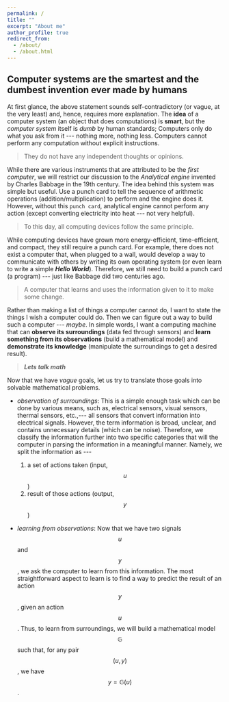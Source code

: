 ```yaml
---
permalink: /
title: ""
excerpt: "About me"
author_profile: true
redirect_from: 
  - /about/
  - /about.html
---
```




## Computer systems are the smartest and the dumbest invention ever made by humans

At first glance, the above statement sounds self-contradictory (or vague, at the very least) and, hence, requires more explanation. The **idea** of a computer system (an object that does computations) is **smart**, but the *computer system* itself is *dumb* by human standards; Computers only do what you ask from it --- nothing more, nothing less. Computers cannot perform any computation without explicit instructions. 

> They do not have any independent thoughts or opinions.

While there are various instruments that are attributed to be the *first computer*, we will restrict our discussion to the *Analytical engine* invented by Charles Babbage in the 19th century. The idea behind this system was simple but useful. Use a punch card to tell the sequence of arithmetic operations (addition/multiplication) to perform and the engine does it. However, without this `punch card`, analytical engine cannot perform any action (except converting electricity into heat --- not very helpful). 

> To this day, all computing devices follow the same principle. 

While computing devices have grown more energy-efficient, time-efficient, and compact, they still require a punch card. For example, there does not exist a computer that, when plugged to a wall, would develop a way to communicate with others by writing its own operating system (or even learn to write a simple ***Hello World***). Therefore, we still need to build a punch card (a program) --- just like Babbage did two centuries ago. 

> A computer that learns and uses the information given to it to make some change.

Rather than making a list of things a computer cannot do, I want to state the things I wish a computer could do. Then we can figure out a way to build such a computer --- *maybe*. In simple words, I want a computing machine that can **observe its surroundings** (data fed through sensors) and **learn something from its observations** (build a mathematical model) and **demonstrate its knowledge** (manipulate the surroundings to get a desired result).

> ***Lets talk math***

Now that we have *vague* goals, let us try to translate those goals into solvable mathematical problems. 

* *observation of surroundings*: This is a simple enough task which can be done by various means, such as, electrical sensors, visual sensors, thermal sensors, etc.,--- all sensors that convert information into electrical signals. However, the term information is broad, unclear, and contains unnecessary details (which can be noise). Therefore, we classify the information further into two specific categories that will the computer in parsing the information in a meaningful manner. Namely, we split the information as ---
  1) a set of actions taken (input, $$u$$) 
  2) result of those actions (output, $$y$$)

* *learning from observations*: Now that we have two signals $$u$$ and $$y$$, we ask the computer to learn from this information. The most straightforward aspect to learn is to find a way to predict the result of an action $$y$$, given an action $$u$$. Thus, to learn from surroundings, we will build a mathematical model $$\mathbb{G}$$ such that, for any pair $$(u,y)$$, we have
$$y = \mathbb{G}(u)$$.










